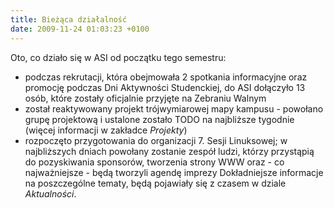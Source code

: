 ```yaml
---
title: Bieżąca działalność
date: 2009-11-24 01:03:23 +0100
---
```


Oto, co działo się w ASI od początku tego semestru:

- podczas rekrutacji, która obejmowała 2 spotkania informacyjne oraz promocję podczas Dni Aktywności Studenckiej, do ASI dołączyło 13 osób, które zostały oficjalnie przyjęte na Zebraniu Walnym
- został reaktywowany projekt trójwymiarowej mapy kampusu - powołano grupę projektową i ustalone zostało TODO na najbliższe tygodnie (więcej informacji w zakładce _Projekty_)
- rozpoczęto przygotowania do organizacji 7. Sesji Linuksowej; w najbliższych dniach powołany zostanie zespół ludzi, którzy przystąpią do pozyskiwania sponsorów, tworzenia strony WWW oraz - co najważniejsze - będą tworzyli agendę imprezy
Dokładniejsze informacje na poszczególne tematy, będą pojawiały się z czasem w dziale _Aktualności_.
